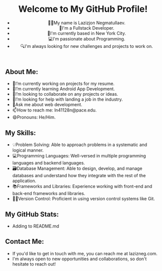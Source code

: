 <!--
**lazizneg/lazizneg** is a ✨ _special_ ✨ repository because its `README.md` (this file) appears on your GitHub profile.

Here are some ideas to get you started:

- 🔭 I’m currently working on ...
- 🌱 I’m currently learning ...
- 👯 I’m looking to collaborate on ...
- 🤔 I’m looking for help with ...
- 💬 Ask me about ...
- 📫 How to reach me: ...
- 😄 Pronouns: ...
- ⚡ Fun fact: ...
-->

  <body>
    <header>
      <h1>Welcome to My GitHub Profile!</h1>
      <ul>
        <li><span class="emoji">👨‍💻</span>My name is Lazizjon Negmatullaev.</li>
        <li><span class="emoji">🚀</span>I'm a Fullstack Developer.</li>
        <li><span class="emoji">🌆</span>I'm currently based in New York City.</li>
        <li><span class="emoji">💻</span>I'm passionate about Programming.</li>
        <li><span class="emoji">🔍</span>I'm always looking for new challenges and projects to work on.</li>
      </ul>
    </header>
    <section>
      <h2>About Me:</h2>
      <ul>
        <li><span class="emoji">🔭</span>I’m currently working on projects for my resume.</li>
        <li><span class="emoji">🌱</span>I’m currently learning Android App Development.</li>
        <li><span class="emoji">👯</span>I’m looking to collaborate on any projects or ideas.</li>
        <li><span class="emoji">🤔</span>I’m looking for help with landing a job in the industry.</li>
        <li><span class="emoji">💬</span>Ask me about web development.</li>
        <li><span class="emoji">📫</span>How to reach me: ln41128n@pace.edu.</li>
        <li><span class="emoji">😄</span>Pronouns: He/Him.</li>
      </ul>
    </section>
    <section>
      <h2>My Skills:</h2>
      <ul>
        <li><span class="emoji">💡</span>Problem Solving: Able to approach problems in a systematic and logical manner.</li>
        <li><span class="emoji">💻</span>Programming Languages: Well-versed in multiple programming languages and backend languages.</li>
        <li><span class="emoji">🗃️</span>Database Management: Able to design, develop, and manage databases and understand how they integrate with the rest of the application.</li>
        <li><span class="emoji">📚</span>Frameworks and Libraries: Experience working with front-end and back-end frameworks and libraries.</li>
        <li><span class="emoji">👨‍💻</span>Version Control: Proficient in using version control systems like Git.</li>
	  </ul>
	</section>
	<section>
      <h2>My GitHub Stats:</h2>
      <ul>
        <li>Adding to README.md</li>
      </ul>
	</section>
	<section>
      <h2>Contact Me:</h2>
      <ul>
        <li>If you'd like to get in touch with me, you can reach me at lazizneg.com.</li>
        <li>I'm always open to new opportunities and collaborations, so don't hesitate to reach out!</li>
	  </ul>
	</section>
